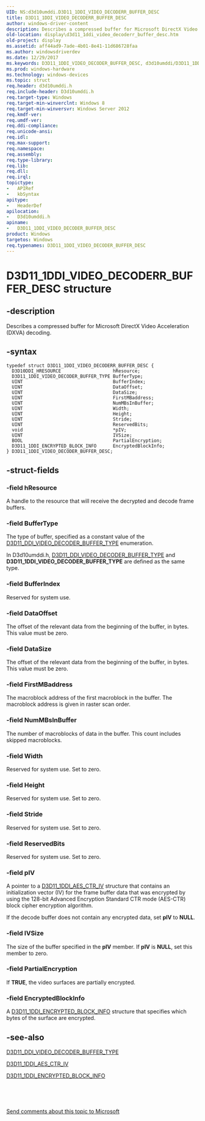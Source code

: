 ```yaml
---
UID: NS:d3d10umddi.D3D11_1DDI_VIDEO_DECODERR_BUFFER_DESC
title: D3D11_1DDI_VIDEO_DECODERR_BUFFER_DESC
author: windows-driver-content
description: Describes a compressed buffer for Microsoft DirectX Video Acceleration (DXVA) decoding.
old-location: display\d3d11_1ddi_video_decoderr_buffer_desc.htm
old-project: display
ms.assetid: aff44ad9-7ade-4b01-8e41-11d686728faa
ms.author: windowsdriverdev
ms.date: 12/29/2017
ms.keywords: D3D11_1DDI_VIDEO_DECODER_BUFFER_DESC, d3d10umddi/D3D11_1DDI_VIDEO_DECODERR_BUFFER_DESC, D3D11_1DDI_VIDEO_DECODERR_BUFFER_DESC structure [Display Devices], D3D11_1DDI_VIDEO_DECODERR_BUFFER_DESC, display.d3d11_1ddi_video_decoderr_buffer_desc, D3D11_1DDI_VIDEO_DECODER_BUFFER_DESC structure [Display Devices]
ms.prod: windows-hardware
ms.technology: windows-devices
ms.topic: struct
req.header: d3d10umddi.h
req.include-header: D3d10umddi.h
req.target-type: Windows
req.target-min-winverclnt: Windows 8
req.target-min-winversvr: Windows Server 2012
req.kmdf-ver: 
req.umdf-ver: 
req.ddi-compliance: 
req.unicode-ansi: 
req.idl: 
req.max-support: 
req.namespace: 
req.assembly: 
req.type-library: 
req.lib: 
req.dll: 
req.irql: 
topictype:
-	APIRef
-	kbSyntax
apitype:
-	HeaderDef
apilocation:
-	D3d10umddi.h
apiname:
-	D3D11_1DDI_VIDEO_DECODER_BUFFER_DESC
product: Windows
targetos: Windows
req.typenames: D3D11_1DDI_VIDEO_DECODER_BUFFER_DESC
---
```


# D3D11_1DDI_VIDEO_DECODERR_BUFFER_DESC structure


## -description


Describes a compressed buffer for Microsoft DirectX Video Acceleration (DXVA) decoding.


## -syntax


````
typedef struct D3D11_1DDI_VIDEO_DECODERR_BUFFER_DESC {
  D3D10DDI_HRESOURCE                   hResource;
  D3D11_1DDI_VIDEO_DECODER_BUFFER_TYPE BufferType;
  UINT                                 BufferIndex;
  UINT                                 DataOffset;
  UINT                                 DataSize;
  UINT                                 FirstMBaddress;
  UINT                                 NumMBsInBuffer;
  UINT                                 Width;
  UINT                                 Height;
  UINT                                 Stride;
  UINT                                 ReservedBits;
  void                                 *pIV;
  UINT                                 IVSize;
  BOOL                                 PartialEncryption;
  D3D11_1DDI_ENCRYPTED_BLOCK_INFO      EncryptedBlockInfo;
} D3D11_1DDI_VIDEO_DECODER_BUFFER_DESC;
````


## -struct-fields




### -field hResource

A handle to the resource that will receive the decrypted and decode frame buffers.


### -field BufferType

The type of buffer, specified as a constant value of the <a href="..\d3d10umddi\ne-d3d10umddi-d3d11_ddi_video_decoder_buffer_type.md">D3D11_DDI_VIDEO_DECODER_BUFFER_TYPE</a> enumeration.

In D3d10umddi.h, <a href="..\d3d10umddi\ne-d3d10umddi-d3d11_ddi_video_decoder_buffer_type.md">D3D11_DDI_VIDEO_DECODER_BUFFER_TYPE</a> and <b>D3D11_1DDI_VIDEO_DECODER_BUFFER_TYPE</b> are defined as the same type.


### -field BufferIndex

Reserved for system use.


### -field DataOffset

The offset of the relevant data from the beginning of the buffer, in bytes. This value must be zero.


### -field DataSize

The offset of the relevant data from the beginning of the buffer, in bytes. This value must be zero.


### -field FirstMBaddress

The macroblock address of the first macroblock in the buffer. The macroblock address is given in raster scan order.


### -field NumMBsInBuffer

The number of macroblocks of data in the buffer. This count includes skipped macroblocks.


### -field Width

Reserved for system use. Set to zero.


### -field Height

Reserved for system use. Set to zero.


### -field Stride

Reserved for system use. Set to zero.


### -field ReservedBits

Reserved for system use. Set to zero.


### -field pIV

A pointer to a <a href="..\d3d10umddi\ns-d3d10umddi-d3d11_1ddi_aes_ctr_iv.md">D3D11_1DDI_AES_CTR_IV</a> structure that contains an initialization vector (IV) for the frame buffer data that was encrypted by using the 128-bit Advanced Encryption Standard CTR mode (AES-CTR) block cipher encryption algorithm.

If the decode buffer does not contain any encrypted data, set <b>pIV</b> to <b>NULL</b>.


### -field IVSize

The size of the buffer specified in the <b>pIV</b> member. If <b>pIV</b> is <b>NULL</b>, set this member to zero.


### -field PartialEncryption

If <b>TRUE</b>, the video surfaces are partially encrypted.


### -field EncryptedBlockInfo

A <a href="..\d3d10umddi\ns-d3d10umddi-d3d11_1ddi_encrypted_block_info.md">D3D11_1DDI_ENCRYPTED_BLOCK_INFO</a> structure that specifies which bytes of the surface are encrypted.


## -see-also

<a href="..\d3d10umddi\ne-d3d10umddi-d3d11_ddi_video_decoder_buffer_type.md">D3D11_DDI_VIDEO_DECODER_BUFFER_TYPE</a>

<a href="..\d3d10umddi\ns-d3d10umddi-d3d11_1ddi_aes_ctr_iv.md">D3D11_1DDI_AES_CTR_IV</a>

<a href="..\d3d10umddi\ns-d3d10umddi-d3d11_1ddi_encrypted_block_info.md">D3D11_1DDI_ENCRYPTED_BLOCK_INFO</a>

 

 

<a href="mailto:wsddocfb@microsoft.com?subject=Documentation%20feedback [display\display]:%20D3D11_1DDI_VIDEO_DECODERR_BUFFER_DESC structure%20 RELEASE:%20(12/29/2017)&amp;body=%0A%0APRIVACY STATEMENT%0A%0AWe use your feedback to improve the documentation. We don't use your email address for any other purpose, and we'll remove your email address from our system after the issue that you're reporting is fixed. While we're working to fix this issue, we might send you an email message to ask for more info. Later, we might also send you an email message to let you know that we've addressed your feedback.%0A%0AFor more info about Microsoft's privacy policy, see http://privacy.microsoft.com/en-us/default.aspx." title="Send comments about this topic to Microsoft">Send comments about this topic to Microsoft</a>

